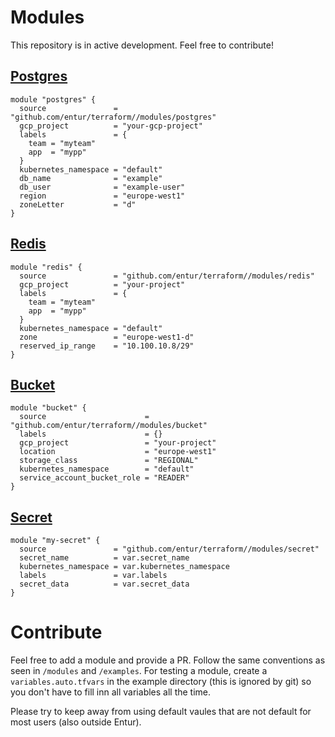 # Modules

This repository is in active development. Feel free to contribute!

## [Postgres](./modules/postgres)

```hcl
module "postgres" {
  source               = "github.com/entur/terraform//modules/postgres"
  gcp_project          = "your-gcp-project"
  labels               = {
    team = "myteam"
    app  = "mypp"
  }
  kubernetes_namespace = "default"
  db_name              = "example"
  db_user              = "example-user"
  region               = "europe-west1"
  zoneLetter           = "d"
}
```
    
## [Redis](./modules/redis)

```hcl
module "redis" {
  source               = "github.com/entur/terraform//modules/redis"
  gcp_project          = "your-project"
  labels               = {
    team = "myteam"
    app  = "mypp"
  }
  kubernetes_namespace = "default"
  zone                 = "europe-west1-d"
  reserved_ip_range    = "10.100.10.8/29"
}
```

## [Bucket](./modules/bucket)

```hcl
module "bucket" {
  source                      = "github.com/entur/terraform//modules/bucket"
  labels                      = {}
  gcp_project                 = "your-project"
  location                    = "europe-west1"
  storage_class               = "REGIONAL"
  kubernetes_namespace        = "default"
  service_account_bucket_role = "READER"
}
```

## [Secret](./modules/secret)

```hcl
module "my-secret" {
  source               = "github.com/entur/terraform//modules/secret"
  secret_name          = var.secret_name
  kubernetes_namespace = var.kubernetes_namespace
  labels               = var.labels
  secret_data          = var.secret_data
}
```

# Contribute

Feel free to add a module and provide a PR.
Follow the same conventions as seen in `/modules` and `/examples`.
For testing a module, create a `variables.auto.tfvars` in the example directory (this is ignored by git) so you don't have to fill inn all variables all the time.

Please try to keep away from using default vaules that are not default for most users (also outside Entur).